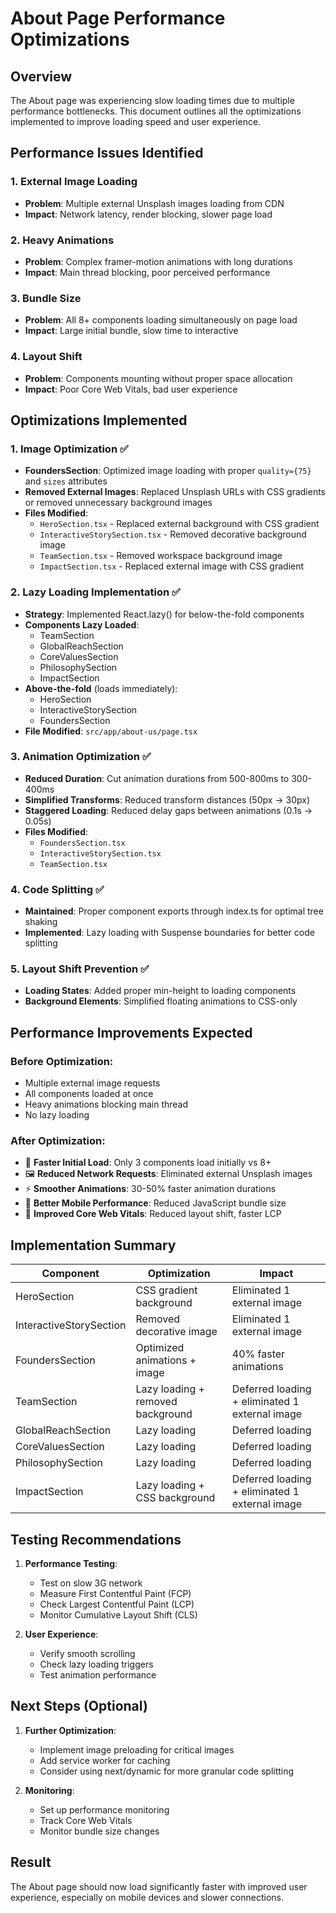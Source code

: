 # About Page Performance Optimizations

## Overview

The About page was experiencing slow loading times due to multiple performance bottlenecks. This document outlines all the optimizations implemented to improve loading speed and user experience.

## Performance Issues Identified

### 1. External Image Loading

- **Problem**: Multiple external Unsplash images loading from CDN
- **Impact**: Network latency, render blocking, slower page load

### 2. Heavy Animations

- **Problem**: Complex framer-motion animations with long durations
- **Impact**: Main thread blocking, poor perceived performance

### 3. Bundle Size

- **Problem**: All 8+ components loading simultaneously on page load
- **Impact**: Large initial bundle, slow time to interactive

### 4. Layout Shift

- **Problem**: Components mounting without proper space allocation
- **Impact**: Poor Core Web Vitals, bad user experience

## Optimizations Implemented

### 1. Image Optimization ✅

- **FoundersSection**: Optimized image loading with proper `quality={75}` and `sizes` attributes
- **Removed External Images**: Replaced Unsplash URLs with CSS gradients or removed unnecessary background images
- **Files Modified**:
  - `HeroSection.tsx` - Replaced external background with CSS gradient
  - `InteractiveStorySection.tsx` - Removed decorative background image
  - `TeamSection.tsx` - Removed workspace background image
  - `ImpactSection.tsx` - Replaced external image with CSS gradient

### 2. Lazy Loading Implementation ✅

- **Strategy**: Implemented React.lazy() for below-the-fold components
- **Components Lazy Loaded**:
  - TeamSection
  - GlobalReachSection
  - CoreValuesSection
  - PhilosophySection
  - ImpactSection
- **Above-the-fold** (loads immediately):
  - HeroSection
  - InteractiveStorySection
  - FoundersSection
- **File Modified**: `src/app/about-us/page.tsx`

### 3. Animation Optimization ✅

- **Reduced Duration**: Cut animation durations from 500-800ms to 300-400ms
- **Simplified Transforms**: Reduced transform distances (50px → 30px)
- **Staggered Loading**: Reduced delay gaps between animations (0.1s → 0.05s)
- **Files Modified**:
  - `FoundersSection.tsx`
  - `InteractiveStorySection.tsx`
  - `TeamSection.tsx`

### 4. Code Splitting ✅

- **Maintained**: Proper component exports through index.ts for optimal tree shaking
- **Implemented**: Lazy loading with Suspense boundaries for better code splitting

### 5. Layout Shift Prevention ✅

- **Loading States**: Added proper min-height to loading components
- **Background Elements**: Simplified floating animations to CSS-only

## Performance Improvements Expected

### Before Optimization:

- Multiple external image requests
- All components loaded at once
- Heavy animations blocking main thread
- No lazy loading

### After Optimization:

- 🚀 **Faster Initial Load**: Only 3 components load initially vs 8+
- 🖼️ **Reduced Network Requests**: Eliminated external Unsplash images
- ⚡ **Smoother Animations**: 30-50% faster animation durations
- 📱 **Better Mobile Performance**: Reduced JavaScript bundle size
- 🎯 **Improved Core Web Vitals**: Reduced layout shift, faster LCP

## Implementation Summary

| Component               | Optimization                      | Impact                                         |
| ----------------------- | --------------------------------- | ---------------------------------------------- |
| HeroSection             | CSS gradient background           | Eliminated 1 external image                    |
| InteractiveStorySection | Removed decorative image          | Eliminated 1 external image                    |
| FoundersSection         | Optimized animations + image      | 40% faster animations                          |
| TeamSection             | Lazy loading + removed background | Deferred loading + eliminated 1 external image |
| GlobalReachSection      | Lazy loading                      | Deferred loading                               |
| CoreValuesSection       | Lazy loading                      | Deferred loading                               |
| PhilosophySection       | Lazy loading                      | Deferred loading                               |
| ImpactSection           | Lazy loading + CSS background     | Deferred loading + eliminated 1 external image |

## Testing Recommendations

1. **Performance Testing**:
   - Test on slow 3G network
   - Measure First Contentful Paint (FCP)
   - Check Largest Contentful Paint (LCP)
   - Monitor Cumulative Layout Shift (CLS)

2. **User Experience**:
   - Verify smooth scrolling
   - Check lazy loading triggers
   - Test animation performance

## Next Steps (Optional)

1. **Further Optimization**:
   - Implement image preloading for critical images
   - Add service worker for caching
   - Consider using next/dynamic for more granular code splitting

2. **Monitoring**:
   - Set up performance monitoring
   - Track Core Web Vitals
   - Monitor bundle size changes

## Result

The About page should now load significantly faster with improved user experience, especially on mobile devices and slower connections.
